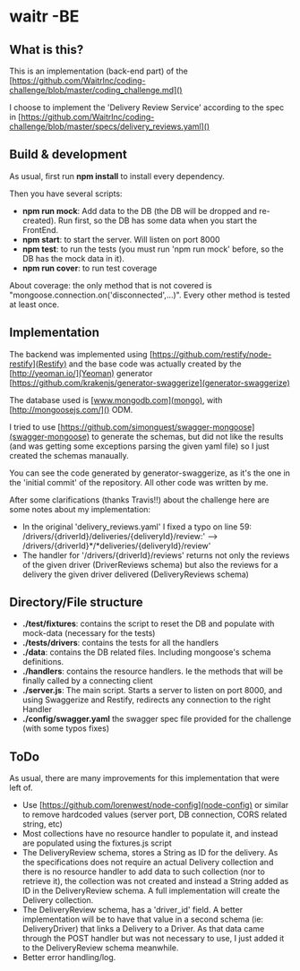 # waitr -BE

## What is this?
This is an implementation (back-end part) of the [https://github.com/WaitrInc/coding-challenge/blob/master/coding_challenge.md]()

I choose to implement the 'Delivery Review Service' according to the spec in [https://github.com/WaitrInc/coding-challenge/blob/master/specs/delivery_reviews.yaml]()

## Build & development
As usual, first run **npm install** to install every dependency.

Then you have several scripts:

 - **npm run mock**: Add data to the DB (the DB will be dropped and re-created). Run first, so the DB has some data when you start the FrontEnd.
 - **npm start**: to start the server. Will listen on port 8000
 - **npm test**: to run the tests (you must run 'npm run mock' before, so the DB has the mock data in it).
 - **npm run cover**: to run test coverage

About coverage: the only method that is not covered is "mongoose.connection.on('disconnected',...)". Every other method is 
tested at least once.


## Implementation
The backend was implemented using [https://github.com/restify/node-restify](Restify) and the base code was actually 
created by the [http://yeoman.io/](Yeoman) generator [https://github.com/krakenjs/generator-swaggerize](generator-swaggerize)

The database used is [www.mongodb.com](mongo), with [http://mongoosejs.com/]() ODM. 

I tried to use [https://github.com/simonguest/swagger-mongoose](swagger-mongoose) to generate the schemas, but did not 
like the results (and was getting some exceptions parsing the given yaml file) so I just created the schemas manaually.
                                                                                                           
You can see the code generated by generator-swaggerize, as it's the one in the 'initial commit' of the repository. All other code was written by me.


                                                                                                           
After some clarifications (thanks Travis!!) about the challenge here are some notes about my implementation:

 - In the original 'delivery_reviews.yaml' I fixed a typo on line 59: /drivers/{driverId}/deliveries/{deliveryId}/review:' --> /drivers/{driverId}*/*deliveries/{deliveryId}/review'
 - The handler for '/drivers/{driverId}/reviews' returns not only the reviews of the given driver (DriverReviews schema) but also the reviews for a delivery the given driver delivered (DeliveryReviews schema)
 
## Directory/File structure
 - **./test/fixtures**: contains the script to reset the DB and populate with mock-data (necessary for the tests)
 - **./tests/drivers**: contains the tests for all the handlers
 - **./data**: contains the DB related files. Including mongoose's schema definitions.
 - **./handlers**: contains the resource handlers. Ie the methods that will be finally called by a connecting client
 - **./server.js**: The main script. Starts a server to listen on port 8000, and using Swaggerize and Restify, redirects any connection to the right Handler
 - **./config/swagger.yaml** the swagger spec file provided for the challenge (with some typos fixes) 
  
## ToDo
 As usual, there are many improvements for this implementation that were left of.

  - Use [https://github.com/lorenwest/node-config](node-config) or similar to remove hardcoded values (server port, DB connection, CORS related string, etc)
  - Most collections have no resource handler to populate it, and instead are populated using the fixtures.js script
  - The DeliveryReview schema, stores a String as ID for the delivery. As the specifications does not require an actual 
  Delivery collection and there is no resource handler to add data to such collection (nor to retrieve it), the collection 
  was not created and instead a String added as ID in the DeliveryReview schema. A full implementation will create the
  Delivery collection.
  - The DeliveryReview schema, has a 'driver_id' field. A better implementation will be 
  to have that value in a second schema (ie: DeliveryDriver) that links a Delivery to a Driver. As that data came
  through the POST handler but was not necessary to use, I just added it to the DeliveryReview schema meanwhile.
  - Better error handling/log.
  
  
